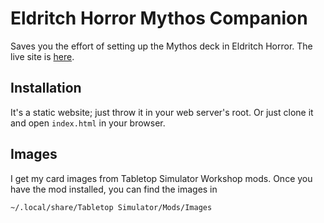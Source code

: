 # Eldritch Horror Mythos Companion #

Saves you the effort of setting up the Mythos deck in Eldritch Horror. The live
site is [here](https://silverhammermba.github.io/mythos/).

## Installation ##

It's a static website; just throw it in your web server's root. Or just clone it
and open `index.html` in your browser.

## Images ##

I get my card images from Tabletop Simulator Workshop mods. Once you have the
mod installed, you can find the images in

    ~/.local/share/Tabletop Simulator/Mods/Images
